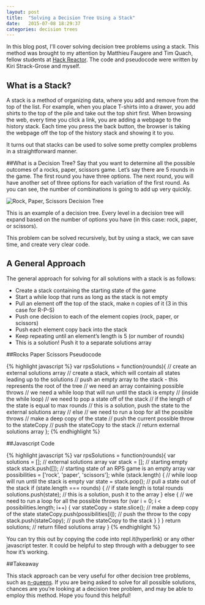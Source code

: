 ```yaml
---
layout: post
title:  "Solving a Decision Tree Using a Stack"
date:   2015-07-08 18:29:37
categories: decision trees
---
```


In this blog post, I'll cover solving decision tree problems using a stack. This method was brought to my attention by Matthieu Faugere and Tim Quach, fellow students at [Hack Reactor](http://www.hackreactor.com). The code and pseudocode were written by Kiri Strack-Grose and myself. 

## What is a Stack?
A stack is a method of organizing data, where you add and remove from the top of the list. For example, when you place T-shirts into a drawer, you add shirts to the top of the pile and take out the top shirt first. When browsing the web, every time you click a link, you are adding a webpage to the history stack. Each time you press the back button, the browser is taking the webpage off the top of the history stack and showing it to you.

It turns out that stacks can be used to solve some pretty complex problems in a straightforward manner.

##What is a Decision Tree?
Say that you want to determine all the possible outcomes of a rocks, paper, scissors game. Let’s say there are 5 rounds in the game. The first round you have three options. The next round, you will have another set of three options for each variation of the first round. As you can see, the number of combinations is going to add up very quickly.

![Rock, Paper, Scissors Decision Tree](http://nicmitchell.com/wp-content/uploads/2014/11/rock-paper-scissors.jpg)

This is an example of a decision tree. Every level in a decision tree will expand based on the number of options you have (in this case: rock, paper, or scissors). 

This problem can be solved recursively, but by using a stack, we can save time, and create very clear code.

## A General Approach

The general approach for solving for all solutions with a stack is as follows:

* Create a stack containing the starting state of the game
* Start a while loop that runs as long as the stack is not empty
* Pull an element off the top of the stack, make n copies of it (3 in this case for R-P-S)
* Push one decision to each of the element copies (rock, paper, or scissors)
* Push each element copy back into the stack
* Keep repeating until an element’s length is 5 (or number of rounds) 
* This is a solution! Push it to a separate solutions array

##Rocks Paper Scissors Pseudocode 

{% highlight javascript %}
var rpsSolutions = function(rounds){
  // create an external solutions array
  // create a stack, which will contain all states leading up to the solutions
  // push an empty array to the stack - this represents the root of the tree
  // we need an array containing possible throws
  // we need a while loop that will run until the stack is empty
    // (inside the while loop)
    // we need to pop a state off of the stack
    // if the length of the state is equal to max rounds
      // this is a solution, push the state to the external solutions array
    // else
    // we need to run a loop for all the possible throws
      // make a deep copy of the state
      // push the current possible throw to the stateCopy
      // push the stateCopy to the stack
  // return external solutions array
};
{% endhighlight %}

##Javascript Code

{% highlight javascript %}
var rpsSolutions = function(rounds){
  var solutions = []; // external solutions array
  var stack = []; // starting empty stack
  stack.push([]); // starting state of an RPS game is an empty array
  var possibilities = ['rock', 'paper', 'scissors']; 
  while (stack.length) { // while loop will run until the stack is empty
    var state = stack.pop(); // pull a state out of the stack
    if (state.length === rounds) { // if state length is total rounds
      solutions.push(state); // this is a solution, push it to the array
    }
    else {
    // we need to run a loop for all the possible throws
      for (var i = 0; i < possibilities.length; i++) {
        var stateCopy = state.slice(); // make a deep copy of the state
        stateCopy.push(possibilities[i]); // push the throw to the copy
        stack.push(stateCopy); // push the stateCopy to the stack
      }
    }
  }
  return solutions; // return filled solutions array
}
{% endhighlight %}

You can try this out by copying the code into repl.it(hyperlink) or any other javascript tester. It could be helpful to step through with a debugger to see how it’s working.

##Takeaway

This stack approach can be very useful for other decision tree problems, such as [n-queens](https://developers.google.com/optimization/puzzles/queens). If you are being asked to solve for all possible solutions, chances are you’re looking at a decision tree problem, and may be able to employ this method. Hope you found this helpful!

